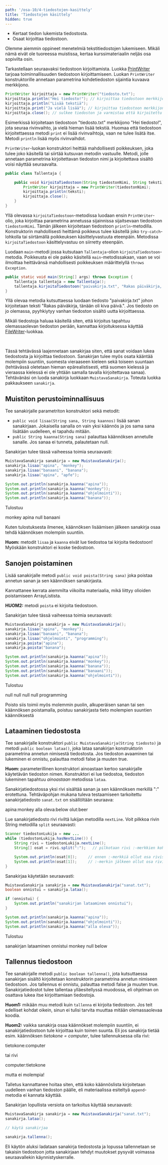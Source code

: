 ```yaml
---
path: '/osa-10/4-tiedostojen-kasittely'
title: 'Tiedostojen käsittely'
hidden: true
---
```



<text-box variant='learningObjectives' name='Oppimistavoitteet'>

- Kertaat tiedon lukemista tiedostosta.
- Osaat kirjoittaa tiedostoon.

</text-box>

Olemme aiemmin oppineet menetelmiä tekstitiedostojen lukemiseen. Mikäli nämä eivät ole tuoreessa muistissa, kertaa kurssimateriaalin neljäs osa sopivilta osin.

Tarkastellaan seuraavaksi tiedostoon kirjoittamista. Luokka <a href="https://docs.oracle.com/javase/8/docs/api/java/io/PrintWriter.html">PrintWriter</a> tarjoaa toiminnallisuuden tiedostoon kirjoittamiseen. Luokan `PrintWriter` konstruktorille annetaan parametrina kohdetiedoston sijaintia kuvaava merkkijono.


```java
PrintWriter kirjoittaja = new PrintWriter("tiedosto.txt");
kirjoittaja.println("Hei tiedosto!"); // kirjoittaa tiedostoon merkkijonon "Hei tiedosto!" sekä rivinvaihdon
kirjoittaja.println("Lisää tekstiä");
kirjoittaja.print("Ja vielä lisää"); // kirjoittaa tiedostoon merkkijonon "ja vielä lisää" ilman rivinvaihtoa
kirjoittaja.close(); // sulkee tiedoston ja varmistaa että kirjoitettu teksti menee tiedostoon
```

Esimerkissä kirjoitetaan tiedostoon "tiedosto.txt" merkkijono "Hei tiedosto!", jota seuraa rivinvaihto, ja vielä hieman lisää tekstiä. Huomaa että tiedostoon kirjoitettaessa metodi `print` ei lisää rivinvaihtoja, vaan ne tulee lisätä itse. Metodi `println` lisää myös rivinvaihdot.

`PrintWriter`-luokan konstruktori heittää mahdollisesti poikkeuksen, joka tulee joko käsitellä tai siirtää kutsuvan metodin vastuulle. Metodi, jolle annetaan parametrina kirjoitettavan tiedoston nimi ja kirjoitettava sisältö voisi näyttää seuraavalta.


```java
public class Tallentaja {

    public void kirjoitaTiedostoon(String tiedostonNimi, String teksti) throws Exception {
        PrintWriter kirjoittaja = new PrintWriter(tiedostonNimi);
        kirjoittaja.println(teksti);
        kirjoittaja.close();
    }
}
```

Yllä olevassa `kirjoitaTiedostoon`-metodissa luodaan ensin `PrintWriter`-olio, joka kirjoittaa parametrina annetussa sijainnissa sijaitsevaan tiedostoon `tiedostonNimi`. Tämän jälkeen kirjoitetaan tiedostoon `println`-metodilla. Konstruktorin mahdollisesti heittämä poikkeus tulee käsitellä joko `try-catch`-lohkolla tai siirtämällä poikkeuksen käsittelyvastuuta eteenpäin. Metodissa `kirjoitaTiedostoon` käsittelyvastuu on siirretty eteenpäin.

Luodaan `main`-metodi jossa kutsutaan `Tallentaja`-olion `kirjoitaTiedostoon`-metodia. Poikkeusta ei ole pakko käsitellä `main`-metodissakaan, vaan se voi ilmoittaa heittävänsä mahdollisesti poikkeuksen määrittelyllä `throws Exception`.


```java
public static void main(String[] args) throws Exception {
    Tallentaja tallentaja = new Tallentaja();
    tallentaja.kirjoitaTiedostoon("paivakirja.txt", "Rakas päiväkirja, tänään oli kiva päivä.");
}
```

Yllä olevaa metodia kutsuttaessa luodaan tiedosto "paivakirja.txt" johon kirjoitetaan teksti "Rakas päiväkirja, tänään oli kiva päivä.". Jos tiedosto on jo olemassa, pyyhkiytyy vanhan tiedoston sisältö uutta kirjoittaessa.

Mikäli tiedostoja haluaa käsitellä siten, että kirjoitus tapahtuu olemassaolevan tiedoston perään, kannattaa kirjoituksessa käyttää <a href="https://docs.oracle.com/javase/8/docs/api/java/io/FileWriter.html" target="_blank" norel>FileWriter</a>-luokkaa.

<br/>

<quiz id="8480e24e-4391-5395-b305-7cd3b9d3fad9"></quiz>


<programming-exercise name='Muistava sanakirja (4 osaa)' nocoins='true' tmcname='osa10-Osa10_13.MuistavaSanakirja'>

Tässä tehtävässä laajennetaan sanakirjaa siten, että sanat voidaan lukea tiedostosta ja kirjoittaa tiedostoon. Sanakirjan tulee myös osata kääntää molempiin suuntiin, suomesta vieraaseen kieleen sekä toiseen suuntaan (tehtävässä oletetaan hieman epärealistisesti, että suomen kielessä ja vieraassa kielessä ei ole yhtään samalla tavalla kirjoitettavaa sanaa). Tehtävänäsi on luoda sanakirja luokkaan `MuistavaSanakirja`. Toteuta luokka pakkaukseen `sanakirja`.


<h2>Muistiton perustoiminnallisuus</h2>

Tee sanakirjalle parametriton konstruktori sekä metodit:

- `public void lisaa(String sana, String kaannos)` lisää sanan sanakirjaan. Jokaisella sanalla on vain yksi käännös ja jos sama sana lisätään uudelleen, ei tapahdu mitään.
- `public String kaanna(String sana)` palauttaa käännöksen annetulle sanalle. Jos sanaa ei tunneta, palautetaan null.


Sanakirjan tulee tässä vaiheessa toimia seuraavasti:


```java
MuistavaSanakirja sanakirja = new MuistavaSanakirja();
sanakirja.lisaa("apina", "monkey");
sanakirja.lisaa("banaani", "banana");
sanakirja.lisaa("apina", "apfe");

System.out.println(sanakirja.kaanna("apina"));
System.out.println(sanakirja.kaanna("monkey"));
System.out.println(sanakirja.kaanna("ohjelmointi"));
System.out.println(sanakirja.kaanna("banana"));
```

Tulostuu

<sample-output>

monkey
apina
null
banaani

</sample-output>

Kuten tulostuksesta ilmenee, käännöksen lisäämisen jälkeen sanakirja osaa tehdä käännöksen molempiin suuntiin.


<b>Huom:</b> metodit `lisaa` ja `kaanna` eivät lue tiedostoa tai kirjoita tiedostoon! Myöskään konstruktori ei koske tiedostoon.



<h2>Sanojen poistaminen</h2>


Lisää sanakirjalle metodi `public void poista(String sana)` joka poistaa annetun sanan ja sen käännöksen sanakirjasta.

Kannattanee kerrata aiemmilta viikoilta materiaalia, mikä liittyy olioiden poistamiseen ArrayListista.

<b>HUOM2:</b> metodi `poista` ei kirjoita tiedostoon.

Sanakirjan tulee tässä vaiheessa toimia seuraavasti:


```java
MuistavaSanakirja sanakirja = new MuistavaSanakirja();
sanakirja.lisaa("apina", "monkey");
sanakirja.lisaa("banaani", "banana");
sanakirja.lisaa("ohjelmointi", "programming");
sanakirja.poista("apina");
sanakirja.poista("banana");

System.out.println(sanakirja.kaanna("apina"));
System.out.println(sanakirja.kaanna("monkey"));
System.out.println(sanakirja.kaanna("banana"));
System.out.println(sanakirja.kaanna("banaani"));
System.out.println(sanakirja.kaanna("ohjelmointi"));
```

Tulostuu

<sample-output>

null
null
null
null
programming

</sample-output>


Poisto siis toimii myös molemmin puolin, alkuperäisen sanan tai sen käännöksen poistamalla, poistuu sanakirjasta tieto molempien suuntien käännöksestä


<h2>Lataaminen tiedostosta</h2>


Tee sanakirjalle konstruktori `public MuistavaSanakirja(String tiedosto)`  ja metodi `public boolean lataa()`, joka lataa sanakirjan konstruktorin parametrina annetun nimisestä tiedostosta. Jos tiedoston avaaminen tai lukeminen ei onnistu, palauttaa metodi false ja muuten true.

<b>Huom: </b> parameterillinen konstruktori ainoastaan kertoo sanakirjalle käytetävän tiedoston nimen. Konstruktori ei lue tiedostoa, tiedoston lukeminen tapahtuu *ainoastaan* metodissa `lataa`.

Sanakirjatiedostossa yksi rivi sisältää sanan ja sen käännöksen merkillä ":" erotettuna. Tehtäväpohjan mukana tuleva testaamiseen tarkoitettu sanakirjatiedosto `sanat.txt` on sisällöltään seuraava:

<sample-output>

apina:monkey
alla oleva:below
olut:beer

</sample-output>

Lue sanakirjatiedosto rivi riviltä lukijan metodilla `nextLine`. Voit pilkkoa rivin String metodilla `split` seuraavasti:


```java
Scanner tiedostonLukija = new ...
while (tiedostonLukija.hasNextLine()) {
    String rivi = tiedostonLukija.nextLine();
    String[] osat = rivi.split(":");   // pilkotaan rivi :-merkkien kohdalta

    System.out.println(osat[0]);     // ennen :-merkkiä ollut osa rivistä
    System.out.println(osat[1]);     // :-merkin jälkeen ollut osa rivistä
}
```

Sanakirjaa käytetään seuraavasti:


```java
MuistavaSanakirja sanakirja = new MuistavaSanakirja("sanat.txt");
boolean onnistui = sanakirja.lataa();

if (onnistui) {
    System.out.println("sanakirjan lataaminen onnistui");
}

System.out.println(sanakirja.kaanna("apina"));
System.out.println(sanakirja.kaanna("ohjelmointi"));
System.out.println(sanakirja.kaanna("alla oleva"));
```

Tulostuu

<sample-output>

sanakirjan lataaminen onnistui
monkey
null
below

</sample-output>


<h2>Tallennus tiedostoon</h2>


Tee sanakirjalle metodi `public boolean tallenna()`, jota kutsuttaessa sanakirjan sisältö kirjoitetaan konstruktorin parametrina annetun nimiseen tiedostoon. Jos tallennus ei onnistu, palauttaa metodi false ja muuten true. Sanakirjatiedostot tulee tallentaa ylläesitellyssä muodossa, eli ohjelman on osattava lukea itse kirjoittamiaan tiedostoja.

<b>Huom1:</b> mikään muu metodi kuin `tallenna` ei kirjoita tiedostoon. Jos teit edelliset kohdat oikein, sinun ei tulisi tarvita muuttaa mitään olemassaolevaa koodia.

**Huom2:** vaikka sanakirja osaa käännökset molempiin suuntiin, ei sanakirjatiedostoon tule kirjoittaa kuin toinen suunta. Eli jos sanakirja tietää esim. käännöksen *tietokone = computer*, tulee tallennuksessa olla rivi:


<sample-output>

tietokone:computer

</sample-output>

tai rivi

<sample-output>

computer:tietokone

</sample-output>

mutta ei molempia!

Talletus kannattanee hoitaa siten, että koko käännöslista kirjoitetaan uudelleen vanhan tiedoston päälle, eli materiaalissa esiteltyä `append`-metodia ei kannata käyttää.

Sanakirjan lopullista versiota on tarkoitus käyttää  seuraavasti:

```java
MuistavaSanakirja sanakirja = new MuistavaSanakirja("sanat.txt");
sanakirja.lataa();

// käytä sanakirjaa

sanakirja.tallenna();
```

Eli käytön aluksi ladataan sanakirja tiedostosta ja lopussa tallennetaan se takaisin tiedostoon jotta sanakirjaan tehdyt muutokset pysyvät voimassa seuraavallekin käynnistyskerralle.

</programming-exercise>
